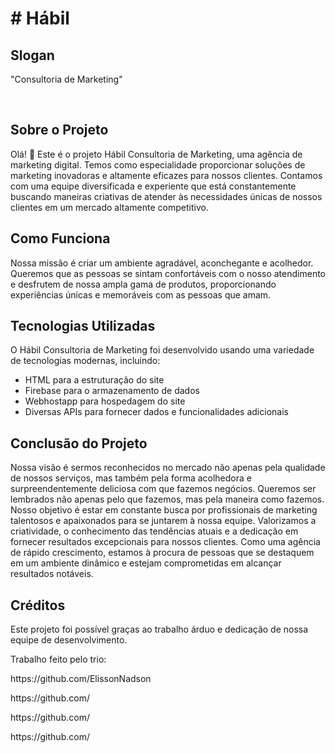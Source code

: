 <h1># Hábil </h1>

<h2>Slogan</h2>
<p>"Consultoria de Marketing"</p>

<br>

<h2>Sobre o Projeto</h2>

<p>Olá! 👋 Este é o projeto Hábil Consultoria de Marketing, uma agência de marketing digital. Temos como especialidade proporcionar soluções de marketing inovadoras e altamente eficazes para nossos clientes. Contamos com uma equipe diversificada e experiente que está constantemente buscando maneiras criativas de atender às necessidades únicas de nossos clientes em um mercado altamente competitivo.
</p>

<h2>Como Funciona</h2>

<p>Nossa missão é criar um ambiente agradável, aconchegante e acolhedor. Queremos que as pessoas se sintam confortáveis com o nosso atendimento e desfrutem de nossa ampla gama de produtos, proporcionando experiências únicas e memoráveis com as pessoas que amam.</p>

<h2>Tecnologias Utilizadas</h2>

<p>O Hábil Consultoria de Marketing foi desenvolvido usando uma variedade de tecnologias modernas, incluindo:</p>

- HTML para a estruturação do site
- Firebase para o armazenamento de dados
- Webhostapp para hospedagem do site
- Diversas APIs para fornecer dados e funcionalidades adicionais

<h2>Conclusão do Projeto</h2>

<p>Nossa visão é sermos reconhecidos no mercado não apenas pela qualidade de nossos serviços, mas também pela forma acolhedora e surpreendentemente deliciosa com que fazemos negócios. Queremos ser lembrados não apenas pelo que fazemos, mas pela maneira como fazemos. Nosso objetivo é estar em constante busca por profissionais de marketing talentosos e apaixonados para se juntarem à nossa equipe. Valorizamos a criatividade, o conhecimento das tendências atuais e a dedicação em fornecer resultados excepcionais para nossos clientes. Como uma agência de rápido crescimento, estamos à procura de pessoas que se destaquem em um ambiente dinâmico e estejam comprometidas em alcançar resultados notáveis.<p>

<h2>Créditos</h2>

<p>Este projeto foi possível graças ao trabalho árduo e dedicação de nossa equipe de desenvolvimento.</p>

<p> Trabalho feito pelo trio:<p> 
<p> https://github.com/ElissonNadson<p> 
<p> https://github.com/   <p> 
<p> https://github.com/   <p>  
<p> https://github.com/   <p> 
